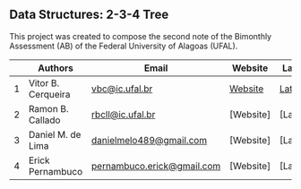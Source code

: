 ﻿## Data Structures: 2-3-4 Tree

This project was created to compose the second note of the Bimonthly Assessment (AB) of the Federal University of Alagoas (UFAL).

|   |  Authors           | Email                      | Website        | Lattes        |
|---|--------------------|----------------------------|----------------|---------------|
| 1 | Vitor B. Cerqueira | vbc@ic.ufal.br             | [Website][100] | [Lattes][101] |
| 2 | Ramon B. Callado   | rbcll@ic.ufal.br           | [Website]      | [Lattes]      |
| 3 | Daniel M. de Lima  | danielmelo489@gmail.com    | [Website]      | [Lattes]      |
| 4 | Erick Pernambuco   | pernambuco.erick@gmail.com | [Website]      | [Lattes]      |

[100]: http://bvitor.com.br
[101]: http://lattes.cnpq.br/8679523002512277

